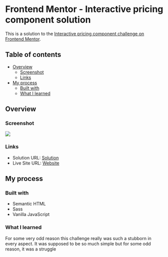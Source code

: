 # Frontend Mentor - Interactive pricing component solution

This is a solution to the [Interactive pricing component challenge on Frontend Mentor](https://www.frontendmentor.io/challenges/interactive-pricing-component-t0m8PIyY8).

## Table of contents

- [Overview](#overview)
  - [Screenshot](#screenshot)
  - [Links](#links)
- [My process](#my-process)
  - [Built with](#built-with)
  - [What I learned](#what-i-learned)

## Overview

### Screenshot

![](./screenshot.jpg)

### Links

- Solution URL: [Solution](https://github.com/shalash23/interactive-pricing-component.git)
- Live Site URL: [Website](https://sparkling-semifreddo-246599.netlify.app/)

## My process

### Built with

- Semantic HTML
- Sass
- Vanilla JavaScript

### What I learned

For some very odd reason this challenge really was such a stubborn in every aspect.
It was supposed to be so much simple but for some odd reason, it was a struggle
